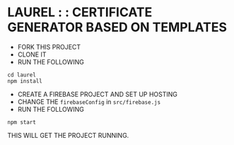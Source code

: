 # LAUREL : : CERTIFICATE GENERATOR BASED ON TEMPLATES

- FORK THIS PROJECT
- CLONE IT
- RUN THE FOLLOWING
```
cd laurel
npm install
```
- CREATE A FIREBASE PROJECT AND SET UP HOSTING
- CHANGE THE `firebaseConfig` in `src/firebase.js`
- RUN THE FOLLOWING
```
npm start
```

THIS WILL GET THE PROJECT RUNNING.

